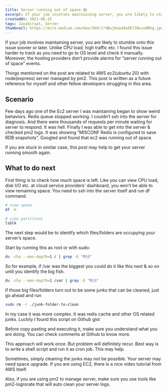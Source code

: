 ```yaml
---
title: Server running out of space 😱
excerpt: If your job involves maintaining server, you are likely to stumble onto this issue sooner or later. Unlike CPU load, high traffic etc..
createdAt: 2021-06-25
tags: JavaScript, Server
thumbnail: https://miro.medium.com/max/560/1*dBujkood4aZK72NsuvNRhg.jpeg
---
```


<g-image alt="Example image" src="https://miro.medium.com/max/560/1*dBujkood4aZK72NsuvNRhg.jpeg" />

If your job involves maintaining server, you are likely to stumble onto this issue sooner or later. Unlike CPU load, high traffic etc. I found this issue harder to track as you need to go to OS level and check it manually. Moreover, the hosting providers don’t provide alarms for “server running out of space” events.

Things mentioned on the post are related to AWS ec2(ubuntu 20) with node(express) server managed by pm2.
This post is written as a future reference for myself and other fellow developers struggling in this area.

## Scenario
Few days ago one of the Ec2 server I was maintaining began to show weird behaviors.
Redis queue stopped working. I couldn’t ssh into the server for diagnosis. And there were thousands of requests per minute waiting for server to respond. It was hell.
Finally I was able to get into the server & checked pm2 logs. It was showing “MISCONF Redis is configured to save RDB snapshots”. Googled and found that ec2 was running out of space.

If you are stuck in similar case, this post may help to get your server running smooth again.

## What to do next
First thing is to check how much space is left. Like you can view CPU load, disk I/O etc. at cloud service providers’ dashboard, you won’t be able to view remaining space. You need to ssh into the server itself and run df command.

```bash
# view space
df -h

# view partitions
lsblk
```

The next step would be to identify which files/folders are occupying your server’s space.

Start by running this as root or with sudo:
```bash
du -cha --max-depth=1 / | grep -E "M|G"
```

So for example, if /var was the biggest you could do it like this next & so on until you identify the big fish.
```bash
du -cha --max-depth=1 /var | grep -E "M|G"
```

If those big files/folders turn out to be some junks that can be cleaned, just go ahead and run
```bash
sudo rm -r ./junk-folder-to-clean
```

In my case it was more complex. It was redis cache and other OS related junks.
Luckily I found this script on Github gist

Before copy pasting and executing it, make sure you understand what you are doing. You can check comments at Github to know more.

This approach will work once. But problem will definitely recur. Best way is to write a shell script and run it as cron job. This may help.

Sometimes, simply cleaning the junks may not be possible. Your server may need space upgrade. If you are using EC2, there is a nice video tutorial from AWS itself.

Also, if you are using pm2 to manage server, make sure you use tools like pm2-logrorate that will auto clean your server logs.